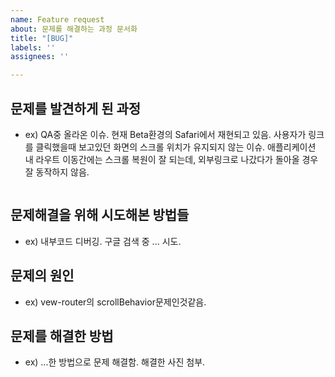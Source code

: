 ```yaml
---
name: Feature request
about: 문제를 해결하는 과정 문서화
title: "[BUG]"
labels: ''
assignees: ''

---
```


## 문제를 발견하게 된 과정
* ex) QA중 올라온 이슈. 
현재 Beta환경의 Safari에서 재현되고 있음.
사용자가 링크를 클릭했을때 보고있던 화면의 스크롤 위치가 유지되지 않는 이슈.
애플리케이션 내 라우트 이동간에는 스크롤 복원이 잘 되는데, 외부링크로 나갔다가 돌아올 경우 잘 동작하지 않음.
<pre><code></pre></code>


## 문제해결을 위해 시도해본 방법들
* ex) 내부코드 디버깅.
구글 검색 중 ... 시도.

## 문제의 원인
* ex) vew-router의 scrollBehavior문제인것같음.

## 문제를 해결한 방법
* ex) ...한 방법으로 문제 해결함. 
해결한 사진 첨부.
